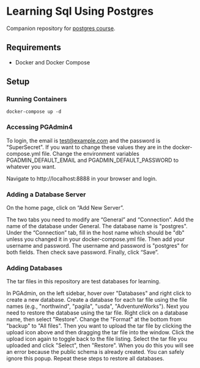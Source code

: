 # Learning Sql Using Postgres

Companion repository for [postgres course](https://www.udemy.com/course/postgresql-from-zero-to-hero).

## Requirements

- Docker and Docker Compose

## Setup

### Running Containers

`docker-compose up -d`

### Accessing PGAdmin4

To login, the email is test@example.com and the password is "SuperSecret". If you want to change these values they are in the docker-compose.yml file. Change the environment variables PGADMIN_DEFAULT_EMAIL and PGADMIN_DEFAULT_PASSWORD to whatever you want.

Navigate to http://localhost:8888 in your browser and login.

### Adding a Database Server

On the home page, click on “Add New Server”.

The two tabs you need to modify are “General” and “Connection”. Add the name of the database under General. The database name is "postgres". Under the “Connection” tab, fill in the host name which should be "db" unless you changed it in your docker-compose.yml file. Then add your username and password. The username and password is "postgres" for both fields. Then check save password. Finally, click “Save”.

### Adding Databases

The tar files in this repository are test databases for learning.

In PGAdmin, on the left sidebar, hover over "Databases" and right click to create a new database. Create a database for each tar file using the file names (e.g., "northwind", "pagila", "usda", "AdventureWorks"). Next you need to restore the database using the tar file. Right click on a database name, then select "Restore". Change the "Format" at the bottom from "backup" to "All files". Then you want to upload the tar file by clicking the upload icon above and then dragging the tar file into the window. Click the upload icon again to toggle back to the file listing. Select the tar file you uploaded and click "Select", then "Restore". When you do this you will see an error because the public schema is already created. You can safely ignore this popup. Repeat these steps to restore all databases.
